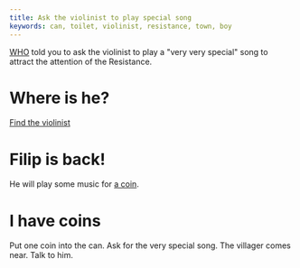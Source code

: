 ```yaml
---
title: Ask the violinist to play special song
keywords: can, toilet, violinist, resistance, town, boy
---
```


[WHO](who) told you to ask the violinist to play a "very very special" song to attract the attention of the Resistance.

# Where is he?
[Find the violinist](find-violinist.md)

# Filip is back!
He will play some music for [a coin](../005-coin.md).

# I have coins
Put one coin into the can. Ask for the very special song. The villager comes near. Talk to him.
